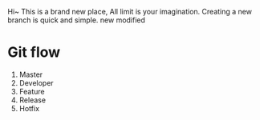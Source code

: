 Hi~
This is a brand new place, 
All limit is your imagination.
Creating a new branch is quick and simple.
new modified

# Git flow
1. Master
2. Developer
3. Feature
4. Release
5. Hotfix
